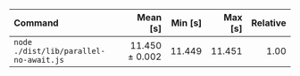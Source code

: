 | Command | Mean [s] | Min [s] | Max [s] | Relative |
|:---|---:|---:|---:|---:|
| `node ./dist/lib/parallel-no-await.js` | 11.450 ± 0.002 | 11.449 | 11.451 | 1.00 |
